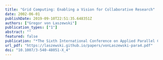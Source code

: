```yaml
---
title: "Grid Computing: Enabling a Vision for Collaborative Research"
date: 2002-06-01
publishDate: 2019-09-10T22:51:35.648351Z
authors: ["Gregor von Laszewski"]
publication_types: ["1"]
abstract: ""
featured: false
publication: "*The Sixth International Conference on Applied Parallel Computing*"
url_pdf: "https://laszewski.github.io/papers/vonLaszewski-para4.pdf"
doi: "10.1007/3-540-48051-X_4"
---
```


